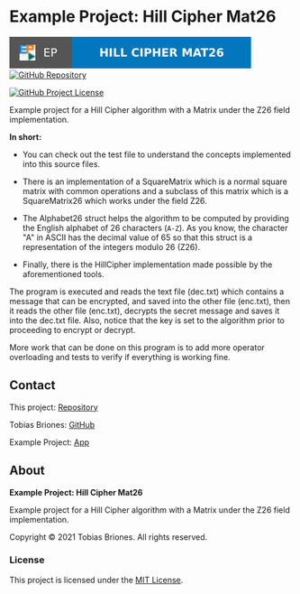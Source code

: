 # Example Project: Hill Cipher Mat26

[![EP](https://raw.githubusercontent.com/tobiasbriones/images/main/example-projects/ep-hill-cipher-mat26/badge.svg)](https://tobiasbriones.github.io/example-project/ep/hill-cipher-mat26)
&nbsp;
[![GitHub Repository](https://raw.githubusercontent.com/tobiasbriones/general-images/main/example-projects/badges/ep-gh-repo-badge.svg)](https://github.com/tobiasbriones/ep-hill-cipher-mat26)

[![GitHub Project License](https://img.shields.io/github/license/tobiasbriones/ep-hill-cipher-mat26.svg?style=flat-square)](https://github.com/tobiasbriones/ep-hill-cipher-mat26/blob/main/LICENSE)

Example project for a Hill Cipher algorithm with a Matrix under the Z26 field implementation.

**In short:**

- You can check out the test file to understand the concepts implemented into this source files.

- There is an implementation of a SquareMatrix which is a normal square matrix with common
  operations and a subclass of this matrix which is a SquareMatrix26 which works under the field
  Z26.

- The Alphabet26 struct helps the algorithm to be computed by providing the English alphabet of 26
  characters (`A-Z`). As you know, the character "A" in ASCII has the decimal value of 65 so that
  this struct is a representation of the integers modulo 26 (Z26).

- Finally, there is the HillCipher implementation made possible by the aforementioned tools.

The program is executed and reads the text file (dec.txt) which contains a message that can be
encrypted, and saved into the other file (enc.txt), then it reads the other file (enc.txt), decrypts
the secret message and saves it into the dec.txt file. Also, notice that the key is set to the
algorithm prior to proceeding to encrypt or decrypt.

More work that can be done on this program is to add more operator overloading and tests to verify
if everything is working fine.

## Contact

This project: [Repository](https://github.com/tobiasbriones/ep-hill-cipher-mat26)

Tobias Briones: [GitHub](https://github.com/tobiasbriones)

Example Project: [App](https://tobiasbriones.github.io/example-project)

## About

**Example Project: Hill Cipher Mat26**

Example project for a Hill Cipher algorithm with a Matrix under the Z26 field implementation.

Copyright © 2021 Tobias Briones. All rights reserved.

### License

This project is licensed under the [MIT License](./LICENSE).

